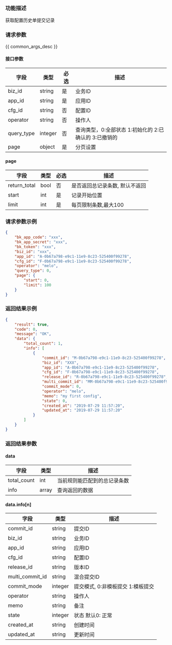 ### 功能描述

获取配置历史单提交记录

### 请求参数

{{ common_args_desc }}

#### 接口参数

| 字段        |  类型     | 必选   |  描述    |
|-------------|-----------|--------|----------|
| biz_id      |  string   | 是     | 业务ID   |
| app_id      |  string   | 是     | 应用ID   |
| cfg_id      |  string   | 否     | 配置ID   |
| operator    |  string   | 否     | 操作人   |
| query_type  |  integer  | 否     | 查询类型，0:全部状态 1:初始化的 2:已确认的 3:已撤销的 |
| page        |  object   | 是     | 分页设置 |

#### page

| 字段         |  类型  | 必选   |  描述      |
|--------------|--------|--------|------------|
| return_total |  bool  | 否     | 是否返回总记录条数, 默认不返回 |
| start        |  int   | 是     | 记录开始位置 |
| limit        |  int   | 是     | 每页限制条数,最大100 |

### 请求参数示例

```json
{
    "bk_app_code": "xxx",
    "bk_app_secret": "xxx",
    "bk_token": "xxx",
    "biz_id": "xxx",
    "app_id": "A-0b67a798-e9c1-11e9-8c23-525400f99278",
    "cfg_id": "F-0b67a798-e9c1-11e9-8c23-525400f99278",
    "operator": "melo",
    "query_type": 0,
    "page": {
        "start": 0,
        "limit": 100
    }
}
```

### 返回结果示例

```json
{
    "result": true,
    "code": 0,
    "message": "OK",
    "data": {
        "total_count": 1,
        "info": [
            {
                "commit_id": "M-0b67a798-e9c1-11e9-8c23-525400f99278",
                "biz_id": "XXX",
                "app_id": "A-0b67a798-e9c1-11e9-8c23-525400f99278",
                "cfg_id": "F-0b67a798-e9c1-11e9-8c23-525400f99278",
                "release_id": "R-0b67a798-e9c1-11e9-8c23-525400f99278",
                "multi_commit_id": "MM-0b67a798-e9c1-11e9-8c23-525400f99278",
                "commit_mode": 0,
                "operator": "melo",
                "memo": "my first config",
                "state": 0,
                "created_at": "2019-07-29 11:57:20",
                "updated_at": "2019-07-29 11:57:20"
            }
        ]
    }
}
```

### 返回结果参数

#### data

| 字段        | 类型      | 描述      |
|-------------|-----------|-----------|
| total_count | int       | 当前规则能匹配到的总记录条数 |
| info        | array     | 查询返回的数据 |

#### data.info[n]

| 字段           | 类型      | 描述    |
|----------------|-----------|---------|
| commit_id      |  string   | 提交ID  |
| biz_id         |  string   | 业务ID  |
| app_id         |  string   | 应用ID  |
| cfg_id         |  string   | 配置ID  |
| release_id     |  string   | 版本ID  |
| multi_commit_id|  string   | 混合提交ID  |
| commit_mode    |  integer  | 提交模式, 0:非模板提交 1:模板提交  |
| operator       |  string   | 操作人  |
| memo           |  string   | 备注 |
| state          |  integer  | 状态 默认0: 正常 |
| created_at     |  string   | 创建时间|
| updated_at     |  string   | 更新时间|
